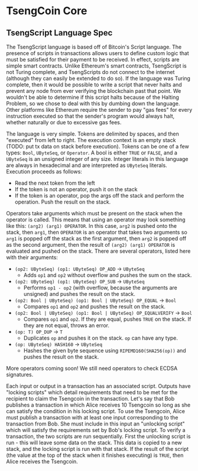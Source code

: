 # TsengCoin Core

## TsengScript Language Spec

The TsengScript language is based off of Bitcoin's Script language. The presence of scripts in transactions allows users to define custom logic that must be satisfied for their payment to be received. In effect, scripts are simple smart contracts. Unlike Ethereum's smart contracts, TsengScript is not Turing complete, and TsengScripts do not connect to the internet (although they can easily be extended to do so). If the language was Turing complete, then it would be possible to write a script that never halts and prevent any node from ever verifying the blockchain past that point. We wouldn't be able to determine if this script halts because of the Halting Problem, so we chose to deal with this by dumbing down the language. Other platforms like Ethereum require the sender to pay "gas fees" for every instruction executed so that the sender's program would always halt, whether naturally or due to excessive gas fees.

The language is very simple. Tokens are delimited by spaces, and then "executed" from left to right. The execution context is an empty stack (TODO: put tx data on stack before execution). Tokens can be one of a few types: `Bool`, `UByteSeq`, or `Operator`. A bool is either `TRUE` or `FALSE`, and a `UByteSeq` is an unsigned integer of any size. Integer literals in this language are always in hexadecimal and are interpreted as `UByteSeq` literals. Execution proceeds as follows:

- Read the next token from the left
- If the token is not an operator, push it on the stack
- If the token is an operator, pop the args off the stack and perform the operation. Push the result on the stack.

Operators take arguments which must be present on the stack when the operator is called. This means that using an operator may look something like this: `(arg2) (arg1) OPERATOR`. In this case, `arg2` is pushed onto the stack, then `arg1`, then `OPERATOR` is an operator that takes two arguments so `arg1` is popped off the stack as the first argument, then `arg2` is popped off as the second argument, then the result of `(arg2) (arg1) OPERATOR` is evaluated and pushed on the stack. There are several operators, listed here with their arguments:

- `(op2: UByteSeq) (op1: UByteSeq) OP_ADD` -> `UByteSeq`
  - Adds `op1` and `op2` without overflow and pushes the sum on the stack.
- `(op2: UByteSeq) (op1: UByteSeq) OP_SUB` -> `UByteSeq`
  - Performs `op1 - op2` (with overflow, because the arguments are unsigned) and pushes the result on the stack.
- `(op2: Bool | UByteSeq) (op1: Bool | UByteSeq) OP_EQUAL` -> `Bool`
  - Compares `op1` and `op2` and pushes the result on the stack.
- `(op2: Bool | UByteSeq) (op1: Bool | UByteSeq) OP_EQUALVERIFY` -> `Bool`
  - Compares `op1` and `op2`. If they are equal, pushes `TRUE` on the stack. If they are not equal, throws an error.
- `(op: T) OP_DUP` -> `T`
  - Duplicates `op` and pushes it on the stack. `op` can have any type.
- `(op: UByteSeq) HASH160` -> `UByteSeq`
  - Hashes the given byte sequence using `RIPEMD160(SHA256(op))` and pushes the result on the stack.

More operators coming soon! We still need operators to check ECDSA signatures.

Each input or output in a transaction has an associated script. Outputs have "locking scripts" which detail requirements that need to be met for the recipient to claim the Tsengcoin in the transaction. Let's say that Bob publishes a transaction in which Alice receives 10 Tsengcoin so long as she can satisfy the condition in his locking script. To use the Tsengcoin, Alice must publish a transaction with at least one input corresponding to the transaction from Bob. She must include in this input an "unlocking script" which will satisfy the requirements set by Bob's locking script. To verify a transaction, the two scripts are run sequentially. First the unlocking script is run - this will leave some data on the stack. This data is copied to a new stack, and the locking script is run with that stack. If the result of the script (the value at the top of the stack when it finishes executing) is `TRUE`, then Alice receives the Tsengcoin.
